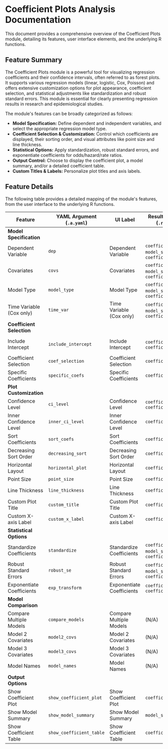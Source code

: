 # Coefficient Plots Analysis Documentation

This document provides a comprehensive overview of the Coefficient Plots module, detailing its features, user interface elements, and the underlying R functions.

## Feature Summary

The Coefficient Plots module is a powerful tool for visualizing regression coefficients and their confidence intervals, often referred to as forest plots. It supports various regression models (linear, logistic, Cox, Poisson) and offers extensive customization options for plot appearance, coefficient selection, and statistical adjustments like standardization and robust standard errors. This module is essential for clearly presenting regression results in research and epidemiological studies.

The module's features can be broadly categorized as follows:

*   **Model Specification:** Define dependent and independent variables, and select the appropriate regression model type.
*   **Coefficient Selection & Customization:** Control which coefficients are displayed, their sorting order, and visual attributes like point size and line thickness.
*   **Statistical Options:** Apply standardization, robust standard errors, and exponentiate coefficients for odds/hazard/rate ratios.
*   **Output Control:** Choose to display the coefficient plot, a model summary, and/or a detailed coefficient table.
*   **Custom Titles & Labels:** Personalize plot titles and axis labels.

## Feature Details

The following table provides a detailed mapping of the module's features, from the user interface to the underlying R functions.

| Feature                          | YAML Argument (`.a.yaml`)      | UI Label                               | Results Section (`.r.yaml`)         | R Function (`.b.R`)                  |
| -------------------------------- | ------------------------------ | -------------------------------------- | ----------------------------------- | ------------------------------------ |
| **Model Specification**          |                                |                                        |                                     |                                      |
| Dependent Variable               | `dep`                          | Dependent Variable                     | `coefficient_plot`, `model_summary`, `coefficient_table` | `.run`, `.fitModel`                  |
| Covariates                       | `covs`                         | Covariates                             | `coefficient_plot`, `model_summary`, `coefficient_table` | `.run`, `.fitModel`                  |
| Model Type                       | `model_type`                   | Model Type                             | `coefficient_plot`, `model_summary`, `coefficient_table` | `.run`, `.fitModel`, `.generateCoefficientPlot`, `.generateModelSummary` |
| Time Variable (Cox only)         | `time_var`                     | Time Variable (Cox only)               | `coefficient_plot`, `model_summary`, `coefficient_table` | `.fitModel`                          |
| **Coefficient Selection**        |                                |                                        |                                     |                                      |
| Include Intercept                | `include_intercept`            | Include Intercept                      | `coefficient_plot`, `coefficient_table` | `.init`, `.generateCoefficientPlot`, `.generateCoefficientTable` |
| Coefficient Selection            | `coef_selection`               | Coefficient Selection                  | `coefficient_plot`                  | `.generateCoefficientPlot`           |
| Specific Coefficients            | `specific_coefs`               | Specific Coefficients                  | `coefficient_plot`                  | `.generateCoefficientPlot`           |
| **Plot Customization**           |                                |                                        |                                     |                                      |
| Confidence Level                 | `ci_level`                     | Confidence Level                       | `coefficient_plot`, `coefficient_table` | `.generateCoefficientPlot`, `.generateCoefficientTable` |
| Inner Confidence Level           | `inner_ci_level`               | Inner Confidence Level                 | `coefficient_plot`                  | `.generateCoefficientPlot`           |
| Sort Coefficients                | `sort_coefs`                   | Sort Coefficients                      | `coefficient_plot`                  | `.generateCoefficientPlot`           |
| Decreasing Sort Order            | `decreasing_sort`              | Decreasing Sort Order                  | `coefficient_plot`                  | `.generateCoefficientPlot`           |
| Horizontal Layout                | `horizontal_plot`              | Horizontal Layout                      | `coefficient_plot`                  | (Plotting library handles)           |
| Point Size                       | `point_size`                   | Point Size                             | `coefficient_plot`                  | `.generateCoefficientPlot`           |
| Line Thickness                   | `line_thickness`               | Line Thickness                         | `coefficient_plot`                  | (Plotting library handles)           |
| Custom Plot Title                | `custom_title`                 | Custom Plot Title                      | `coefficient_plot`                  | `.generateCoefficientPlot`           |
| Custom X-axis Label              | `custom_x_label`               | Custom X-axis Label                    | `coefficient_plot`                  | `.generateCoefficientPlot`           |
| **Statistical Options**          |                                |                                        |                                     |                                      |
| Standardize Coefficients         | `standardize`                  | Standardize Coefficients               | `coefficient_plot`, `model_summary`, `coefficient_table` | (Not directly implemented in .b.R for this feature) |
| Robust Standard Errors           | `robust_se`                    | Robust Standard Errors                 | `coefficient_plot`, `model_summary`, `coefficient_table` | (Not directly implemented in .b.R for this feature) |
| Exponentiate Coefficients        | `exp_transform`                | Exponentiate Coefficients              | `coefficient_plot`, `coefficient_table` | `.generateCoefficientPlot`, `.generateCoefficientTable` |
| **Model Comparison**             |                                |                                        |                                     |                                      |
| Compare Multiple Models          | `compare_models`               | Compare Multiple Models                | (N/A)                               | (Not directly implemented in .b.R for this feature) |
| Model 2 Covariates               | `model2_covs`                  | Model 2 Covariates                     | (N/A)                               | (Not directly implemented in .b.R for this feature) |
| Model 3 Covariates               | `model3_covs`                  | Model 3 Covariates                     | (N/A)                               | (Not directly implemented in .b.R for this feature) |
| Model Names                      | `model_names`                  | Model Names                            | (N/A)                               | (Not directly implemented in .b.R for this feature) |
| **Output Options**               |                                |                                        |                                     |                                      |
| Show Coefficient Plot            | `show_coefficient_plot`        | Show Coefficient Plot                  | `coefficient_plot`                  | `.init`, `.run`                      |
| Show Model Summary               | `show_model_summary`           | Show Model Summary                     | `model_summary`                     | `.init`, `.run`, `.generateModelSummary` |
| Show Coefficient Table           | `show_coefficient_table`       | Show Coefficient Table                 | `coefficient_table`                 | `.init`, `.run`, `.generateCoefficientTable` |
